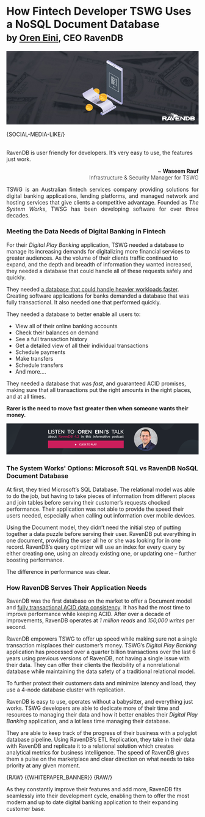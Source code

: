 # How Fintech Developer TSWG Uses a NoSQL Document Database <br/><small>by <a href="mailto:ayende@ayende.com">Oren Eini</a>, CEO RavenDB</small>

![NoSQL Database for Digital Banking Applications](images/nosql-database-for-digital-banking-applications.jpg)

{SOCIAL-MEDIA-LIKE/}

<br/>
<div class="pull-right margin-left"><div class="quote-textbox-right">RavenDB is user friendly for developers. It’s very easy to use, the features just work.</div><p style="text-align: right"> ~ <span style="font-weight: bold">Waseem Rauf</span><br/><span style="font-weight: 300">Infrastructure & Security Manager for TSWG</span></p></div>

<p style="text-align: justify">TSWG is an Australian fintech services company providing solutions for digital banking applications, lending platforms, and managed network and hosting services that give clients a competitive advantage. Founded as <em>The System Works</em>, TWSG has been developing software for over three decades.</p>

### Meeting the Data Needs of Digital Banking in Fintech
For their *Digital Play Banking* application, TSWG needed a database to manage its increasing demands for digitalizing more financial services to greater audiences. As the volume of their clients traffic continued to expand, and the depth and breadth of information they wanted increased, they needed a database that could handle all of these requests safely and quickly.

They needed [a database that could handle heavier workloads faster](https://ravendb.net/features/high-performance). Creating software applications for banks demanded a database that was fully transactional. It also needed one that performed quickly.

They needed a database to better enable all users to:

- View all of their online banking accounts
- Check their balances on demand
- See a full transaction history
- Get a detailed view of all their individual transactions
- Schedule payments
- Make transfers
- Schedule transfers
- And more….

They needed a database that was *fast*, and guaranteed ACID promises, making sure that all transactions put the right amounts in the right places, and at all times. 

**Rarer is the need to move fast greater then when someone wants their money.**

<a href="https://ravendb.net/articles/ravendb-42-review-graphs-counters-revisions-and-more"><img class="img-responsive" src="images/podcast.png" alt="Listen to Oren Eini's talk about RavenDB 4.2 in this informative podcast"></a>

### The System Works' Options: Microsoft SQL vs RavenDB NoSQL Document Database
At first, they tried Microsoft’s SQL Database. The relational model was able to do the job, but having to take pieces of information from different places and join tables before serving their customer’s requests chocked performance. Their application was not able to provide the speed their users needed, especially when calling out information over mobile devices.

Using the Document model, they didn’t need the initial step of putting together a data puzzle before serving their user. RavenDB put everything in one document, providing the user all he or she was looking for in one record. RavenDB’s query optimizer will use an index for every query by either creating one, using an already existing one, or updating one – further boosting performance. 

The difference in performance was clear. 

### How RavenDB Serves Their Application Needs
RavenDB was the first database on the market to offer a Document model and [fully transactional ACID data consistency](https://ravendb.net/features/acid-transactions). It has had the most time to improve performance while keeping ACID. After over a decade of improvements, RavenDB operates at *1 million reads* and *150,000 writes* per second.  

RavenDB empowers TSWG to offer up speed while making sure not a single transaction misplaces their customer’s money. TSWG’s *Digital Play Banking* application has processed over a quarter billion transactions over the last 6 years using previous versions of RavenDB, not having a single issue with their data. They can offer their clients the flexibility of a nonrelational database while maintaining the data safety of a traditional relational model. 

To further protect their customers data and minimize latency and load, they use a 4-node database cluster with replication. 

RavenDB is easy to use, operates without a babysitter, and everything just works. TSWG developers are able to dedicate more of their time and resources to managing their data and how it better enables their *Digital Play Banking* application, and a lot less time managing their database.

They are able to keep track of the progress of their business with a polyglot database pipeline. Using RavenDB’s ETL Replication, they take in their data with RavenDB and replicate it to a relational solution which creates analytical metrics for business intelligence. The speed of RavenDB gives them a pulse on the marketplace and clear direction on what needs to take priority at any given moment. 

{RAW}
{{WHITEPAPER_BANNER}}
{RAW/}

As they constantly improve their features and add more, RavenDB fits seamlessly into their development cycle, enabling them to offer the most modern and up to date digital banking application to their expanding customer base. 